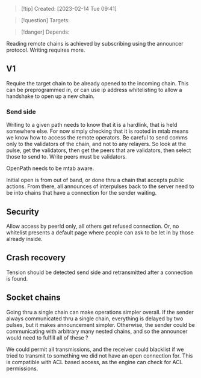 
>[!tip] Created: [2023-02-14 Tue 09:41]

>[!question] Targets: 

>[!danger] Depends: 

Reading remote chains is achieved by subscribing using the announcer protocol.
Writing requires more.

## V1
Require the target chain to be already opened to the incoming chain.  This can be preprogrammed in, or can use ip address whitelisting to allow a handshake to open up a new chain.

### Send side
Writing to a given path needs to know that it is a hardlink, that is held somewhere else.  For now simply checking that it is rooted in mtab means we know how to access the remote operators.
Be careful to send comms only to the validators of the chain, and not to any relayers.  So look at the pulse, get the validators, then get the peers that are validators, then select those to send to.
Write peers must be validators.

OpenPath needs to be mtab aware.

Initial open is from out of band, or done thru a chain that accepts public actions.  From there, all announces of interpulses back to the server need to be into chains that have a connection for the sender waiting.

## Security 
Allow access by peerId only, all others get refused connection.
Or, no whitelist presents a default page where people can ask to be let in by those already inside.

## Crash recovery
Tension should be detected send side and retransmitted after a connection is found.

## Socket chains
Going thru a single chain can make operations simpler overall.
If the sender always communicated thru a single chain, everything is delayed by two pulses, but it makes announcement simpler.
Otherwise, the sender could be communicating with arbitrary many nested chains, and so the announcer would need to fulfill all of these ?

We could permit all transmissions, and the receiver could blacklist if we tried to transmit to something we did not have an open connection for.  This is compatible with ACL based access, as the engine can check for ACL permissions.
